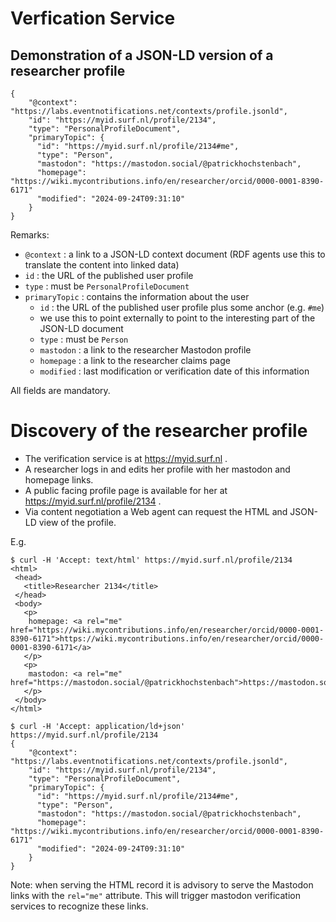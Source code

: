 # Verfication Service

## Demonstration of a JSON-LD version of a researcher profile

```(json)
{
    "@context": "https://labs.eventnotifications.net/contexts/profile.jsonld",
    "id": "https://myid.surf.nl/profile/2134",
    "type": "PersonalProfileDocument",
    "primaryTopic": {
      "id": "https://myid.surf.nl/profile/2134#me",
      "type": "Person",
      "mastodon": "https://mastodon.social/@patrickhochstenbach",
      "homepage": "https://wiki.mycontributions.info/en/researcher/orcid/0000-0001-8390-6171"
      "modified": "2024-09-24T09:31:10"
    }
}
```

Remarks:

- `@context` : a link to a JSON-LD context document (RDF agents use this to translate the content into linked data)
- `id` : the URL of the published user profile
- `type` : must be `PersonalProfileDocument`
- `primaryTopic` : contains the information about the user
    - `id` : the URL of the published user profile plus some anchor (e.g. `#me`)
    - we use this to point externally to point to the interesting part of the JSON-LD document
    - `type` : must be `Person`
    - `mastodon` : a link to the researcher Mastodon profile
    - `homepage` : a link to the researcher claims page
    - `modified` : last modification or verification date of this information

All fields are mandatory.

# Discovery of the researcher profile

- The verification service is at https://myid.surf.nl .
- A researcher logs in and edits her profile with her mastodon and homepage links.
- A public facing profile page is available for her at https://myid.surf.nl/profile/2134 .
- Via content negotiation a Web agent can request the HTML and JSON-LD view of the profile.

E.g.

```
$ curl -H 'Accept: text/html' https://myid.surf.nl/profile/2134
<html>
 <head>
   <title>Researcher 2134</title>
 </head>
 <body>
   <p>
    homepage: <a rel="me" href="https://wiki.mycontributions.info/en/researcher/orcid/0000-0001-8390-6171">https://wiki.mycontributions.info/en/researcher/orcid/0000-0001-8390-6171</a>
   </p>
   <p>
    mastodon: <a rel="me" href="https://mastodon.social/@patrickhochstenbach">https://mastodon.social/@patrickhochstenbach</a>
   </p>
 </body>
</html>
```

```
$ curl -H 'Accept: application/ld+json' https://myid.surf.nl/profile/2134
{
    "@context": "https://labs.eventnotifications.net/contexts/profile.jsonld",
    "id": "https://myid.surf.nl/profile/2134",
    "type": "PersonalProfileDocument",
    "primaryTopic": {
      "id": "https://myid.surf.nl/profile/2134#me",
      "type": "Person",
      "mastodon": "https://mastodon.social/@patrickhochstenbach",
      "homepage": "https://wiki.mycontributions.info/en/researcher/orcid/0000-0001-8390-6171"
      "modified": "2024-09-24T09:31:10"
    }
}
```

Note: when serving the HTML record it is advisory to serve the Mastodon links with the `rel="me"` attribute. This will trigger mastodon verification services to recognize these links.